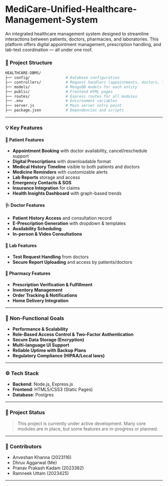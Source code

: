 # MediCare-Unified-Healthcare-Management-System
An integrated healthcare management system designed to streamline interactions between patients, doctors, pharmacies, and laboratories. This platform offers digital appointment management, prescription handling, and lab-test coordination — all under one roof.


### 📂 Project Structure

```bash
HEALTHCARE-DBMS/
├── config/                # Database configuration
├── controllers/           # Request handlers (appointments, doctors, labs, etc.)
├── models/                # MongoDB models for each entity
├── public/                # Frontend HTML pages
├── routes/                # Express routes for all modules
├── .env                   # Environment variables
├── server.js              # Main server entry point
├── package.json           # Dependencies and scripts
```

---

### 💡 Key Features

#### 👤 Patient Features

* **Appointment Booking** with doctor availability, cancel/reschedule support
* **Digital Prescriptions** with downloadable format
* **Medical History Timeline** visible to both patients and doctors
* **Medicine Reminders** with customizable alerts
* **Lab Reports** storage and access
* **Emergency Contacts & SOS**
* **Insurance Integration** for claims
* **Health Insights Dashboard** with graph-based trends

#### 🩺 Doctor Features

* **Patient History Access** and consultation record
* **E-Prescription Generation** with dropdown & templates
* **Availability Scheduling**
* **In-person & Video Consultations**

#### 🧪 Lab Features

* **Test Request Handling** from doctors
* **Secure Report Uploading** and access by patients/doctors

#### 💊 Pharmacy Features

* **Prescription Verification & Fulfillment**
* **Inventory Management**
* **Order Tracking & Notifications**
* **Home Delivery Integration**

---

### 🔐 Non-Functional Goals

* **Performance & Scalability**
* **Role-Based Access Control & Two-Factor Authentication**
* **Secure Data Storage (Encryption)**
* **Multi-language UI Support**
* **Reliable Uptime with Backup Plans**
* **Regulatory Compliance (HIPAA/Local laws)**

---

### ⚙️ Tech Stack

* **Backend**: Node.js, Express.js
* **Frontend**: HTML5/CSS3 (Static Pages)
* **Database**: Postgres

---

### 🚧 Project Status

> This project is currently under active development. Many core modules are in place, but some features are in-progress or planned.

---

### 🤝 Contributors

* Anveshan Khanna (2023116)
* Dhruv Aggarwal (Me)
* Pranav Prakash Kadam (2023382)
* Ramneek Uttam (2023425)

---

